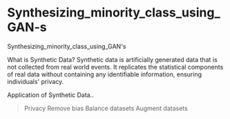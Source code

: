 # Synthesizing_minority_class_using_GAN-s
Synthesizing_minority_class_using_GAN's

What is Synthetic Data?
Synthetic data is artificially generated data that is not collected from real world events. It replicates the statistical components of real data without containing any identifiable information, ensuring individuals' privacy.

Application of Synthetic Data..
>Privacy
>Remove bias
>Balance datasets
>Augment datasets
